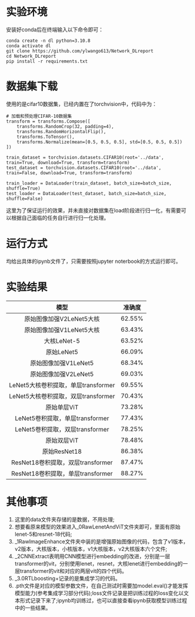 # 实验环境
安装好conda后在终端输入以下命令即可：
```
conda create -n dl python=3.10.8
conda activate dl
git clone https://github.com/ylwango613/Network_DLreport
cd Network_DLreport
pip install -r requirements.txt
```

# 数据集下载
使用的是cifar10数据集，已经内置在了torchvision中，代码中为：

```
# 加载和预处理CIFAR-10数据集
transform = transforms.Compose([
    transforms.RandomCrop(32, padding=4),
    transforms.RandomHorizontalFlip(),
    transforms.ToTensor(),
    transforms.Normalize(mean=[0.5, 0.5, 0.5], std=[0.5, 0.5, 0.5])
])

train_dataset = torchvision.datasets.CIFAR10(root='../data', train=True, download=True, transform=transform)
test_dataset = torchvision.datasets.CIFAR10(root='../data', train=False, download=True, transform=transform)

train_loader = DataLoader(train_dataset, batch_size=batch_size, shuffle=True)
test_loader = DataLoader(test_dataset, batch_size=batch_size, shuffle=False)

```
这里为了保证运行的效果，并未直接对数据集在load阶段进行归一化，有需要可以根据自己面临的任务自行进行归一化处理。

# 运行方式
均给出具体的ipynb文件了，只需要按照jupyter noterbook的方式运行即可。
# 实验结果
|                模型                 | 准确度 |
| :---------------------------------: | :----: |
|      原始图像加强V2LeNet5大核       | 62.55% |
|      原始图像加强V1LeNet5大核       | 63.43% |
|             大核LeNet-5             | 63.52% |
|             原始LeNet5              | 66.09% |
|        原始图像加强V1LeNet5         | 68.34% |
|        原始图像加强V2LeNet5         | 69.03% |
| LeNet5大核卷积提取，单层transformer | 69.55% |
| LeNet5大核卷积提取，双层transformer | 70.43% |
|             原始单层ViT             | 73.28% |
|   LeNet5卷积提取，单层transformer   | 77.43% |
|   LeNet5卷积提取，双层transformer   | 78.25% |
|             原始双层ViT             | 78.48% |
|            原始ResNet18             | 86.38% |
|  ResNet18卷积提取，双层transformer  | 87.47% |
|  ResNet18卷积提取，单层transformer  | 88.27% |

# 其他事项
1. 这里的data文件夹存储的是数据，不用处理;
2. 想要看原来模型的效果进入_0RawLenetAndViT文件夹即可，里面有原始lenet-5和resnet-18代码;
3. _1RawImageEnhance文件夹中装的是增强原始图像的代码，包含了v1版本，v2版本，大核版本，小核版本，v1大核版本，v2大核版本六个文件;
4. _2CNNExtract表明用CNN模型进行embedding的改进，分别是一层transformer的vit，分别使用lenet，resnet，大核lenet进行embedding的一层transformer的vit和对应的两层vit的四个代码。
5. _3.0RTLboosting+记录的是集成学习的代码。
6. .pth文件是对应的模型参数文件，在自己测试时需要加model.eval()才能发挥模型能力(参考集成学习部分代码);loss文件记录是把训练过程的loss变化以文本形式记录下来了;ipynb均训练过，也可以直接查看ipynb获取模型训练过程中的一些结果。